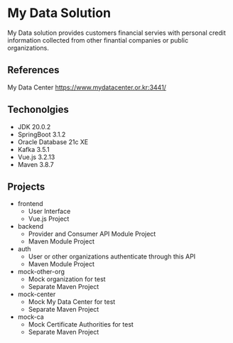 # My Data Solution
My Data solution provides customers financial servies with personal credit information collected from other finantial companies or public organizations. 

## References
My Data Center <https://www.mydatacenter.or.kr:3441/>

## Techonolgies
- JDK 20.0.2
- SpringBoot 3.1.2
- Oracle Database 21c XE
- Kafka 3.5.1
- Vue.js 3.2.13
- Maven 3.8.7

## Projects
- frontend
    - User Interface
    - Vue.js Project
- backend
    - Provider and Consumer API Module Project
    - Maven Module Project
- auth
    - User or other organizations authenticate through this API
    - Maven Module Project
- mock-other-org
    - Mock organization for test
    - Separate Maven Project
- mock-center
    - Mock My Data Center for test
    - Separate Maven Project
- mock-ca
    - Mock Certificate Authorities for test
    - Separate Maven Project
